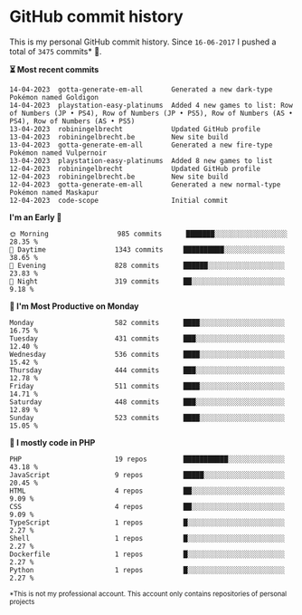 # GitHub commit history
This is my personal GitHub commit history. Since <!--START_SECTION:first-commit-date-->`16-06-2017`<!--END_SECTION:first-commit-date--> I pushed a total of <!--START_SECTION:total-commit-count-->`3475`<!--END_SECTION:total-commit-count--> commits* 🎉.

<!--START_SECTION:most-recent-commits-->
**⏳ Most recent commits**
                                        
```text
14-04-2023  gotta-generate-em-all       Generated a new dark-type Pokémon named Goldigon
14-04-2023  playstation-easy-platinums  Added 4 new games to list: Row of Numbers (JP • PS4), Row of Numbers (JP • PS5), Row of Numbers (AS • PS4), Row of Numbers (AS • PS5)
13-04-2023  robiningelbrecht            Updated GitHub profile
13-04-2023  robiningelbrecht.be         New site build
13-04-2023  gotta-generate-em-all       Generated a new fire-type Pokémon named Vulpernoir
13-04-2023  playstation-easy-platinums  Added 8 new games to list
12-04-2023  robiningelbrecht            Updated GitHub profile
12-04-2023  robiningelbrecht.be         New site build
12-04-2023  gotta-generate-em-all       Generated a new normal-type Pokémon named Maskapur
12-04-2023  code-scope                  Initial commit
```
<!--END_SECTION:most-recent-commits-->  

<!--START_SECTION:commits-per-day-time-->
**I&#039;m an Early 🐤**

```text
🌞 Morning                 985 commits      ███████░░░░░░░░░░░░░░░░░░   28.35 %
🌆 Daytime                 1343 commits     ██████████░░░░░░░░░░░░░░░   38.65 %
🌃 Evening                 828 commits      ██████░░░░░░░░░░░░░░░░░░░   23.83 %
🌙 Night                   319 commits      ██░░░░░░░░░░░░░░░░░░░░░░░   9.18 %
```
<!--END_SECTION:commits-per-day-time-->  

<!--START_SECTION:commits-per-weekday-->
**📅 I&#039;m Most Productive on Monday**

```text
Monday                    582 commits      ████░░░░░░░░░░░░░░░░░░░░░   16.75 %
Tuesday                   431 commits      ███░░░░░░░░░░░░░░░░░░░░░░   12.40 %
Wednesday                 536 commits      ████░░░░░░░░░░░░░░░░░░░░░   15.42 %
Thursday                  444 commits      ███░░░░░░░░░░░░░░░░░░░░░░   12.78 %
Friday                    511 commits      ████░░░░░░░░░░░░░░░░░░░░░   14.71 %
Saturday                  448 commits      ███░░░░░░░░░░░░░░░░░░░░░░   12.89 %
Sunday                    523 commits      ████░░░░░░░░░░░░░░░░░░░░░   15.05 %
```
<!--END_SECTION:commits-per-weekday-->  

<!--START_SECTION:repos-per-language-->
**💬 I mostly code in PHP**

```text
PHP                       19 repos         ███████████░░░░░░░░░░░░░░   43.18 %
JavaScript                9 repos          █████░░░░░░░░░░░░░░░░░░░░   20.45 %
HTML                      4 repos          ██░░░░░░░░░░░░░░░░░░░░░░░   9.09 %
CSS                       4 repos          ██░░░░░░░░░░░░░░░░░░░░░░░   9.09 %
TypeScript                1 repos          █░░░░░░░░░░░░░░░░░░░░░░░░   2.27 %
Shell                     1 repos          █░░░░░░░░░░░░░░░░░░░░░░░░   2.27 %
Dockerfile                1 repos          █░░░░░░░░░░░░░░░░░░░░░░░░   2.27 %
Python                    1 repos          █░░░░░░░░░░░░░░░░░░░░░░░░   2.27 %
```
<!--END_SECTION:repos-per-language-->  

<sub>*This is not my professional account. This account only contains repositories of personal projects</sub>
